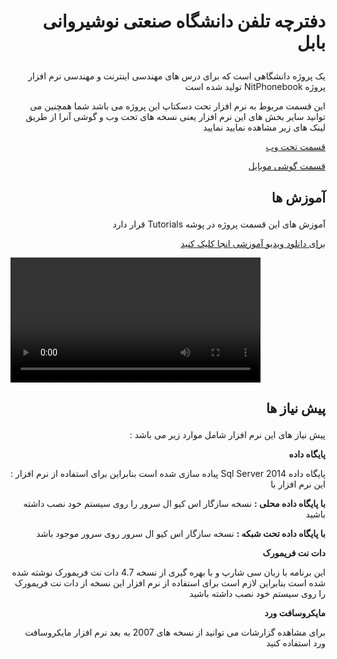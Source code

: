 # <p align="right">دفترچه تلفن دانشگاه صنعتی نوشیروانی بابل</p>
<p align="right">
یک پروژه دانشگاهی است که برای درس های مهندسی اینترنت و مهندسی نرم افزار تولید شده است NitPhonebook پروژه 
</p>
<p align="right">
این قسمت مربوط به نرم افزار تحت دسکتاپ این پروژه می باشد شما همچنین می توانید سایر بخش های این نرم افزار یعنی نسخه های تحت وب و گوشی آنرا از طریق لینک های زیر مشاهده نمایید نمایید
</p>


[<p align="right">قسمت تحت وب</p>](https://github.com/tataiee1375/NitPhonebook)
[<p align="right">قسمت گوشی موبایل</p>](https://github.com/tataiee1375/NitPhonebook)


## <p align="right">آموزش ها</p>

<p align="right"> قرار دارد  Tutorials  آموزش های این قسمت پروژه در پوشه </p>

[<p align="right">برای دانلود ویدیو آموزشی انجا کلیک کنید</p>](https://raw.githubusercontent.com/tataiee1375/NitPhonebook/master/Tutorials/Videos/Tutorial01.mp4)

<video width="400" controls>
  <source src="https://raw.githubusercontent.com/tataiee1375/NitPhonebook/master/Tutorials/Videos/Tutorial01.mp4" type="video/mp4">
  Your browser does not support HTML5 video.
</video>


## <p align="right">پیش نیاز ها</p>

<p align="right">: پیش نیاز های این نرم افزار شامل موارد زیر می باشد</p>

<p align="right"><strong>پایگاه داده</strong></p>

<p align="right"> : پیاده سازی شده است بنابراین برای استفاده از نرم افزار  Sql Server 2014 پایگاه داده این نرم افزار با </p>
<p align="right"><strong> با پایگاه داده محلی :</strong> نسخه سازگار اس کیو ال سرور را روی سیستم خود نصب داشته باشید</p>
<p align="right"><strong> با پایگاه داده تحت شبکه :</strong> نسخه سازگار اس کیو ال سرور  روی سرور موجود باشد</p>

<p align="right"><strong>دات نت فریمورک</strong></p>

<p align="right">این برنامه با زبان سی شارپ و با بهره گیری از نسخه 4.7 دات نت فریمورک نوشته شده شده است بنابراین لازم است برای استفاده از نرم افزار این نسخه از دات نت فریمورک را روی سیستم خود نصب داشته باشید</p>

<p align="right"><strong>مایکروسافت ورد</strong></p>

<p align="right">برای مشاهده گزارشات می توانید از نسخه های 2007 به بعد نرم افزار مایکروسافت ورد استفاده کنید</p>

